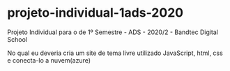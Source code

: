 # projeto-individual-1ads-2020
Projeto Individual para o de 1º Semestre - ADS - 2020/2 - Bandtec Digital School

No qual eu deveria cria um site de tema livre utilizado JavaScript, html, css e conecta-lo a nuvem(azure)
